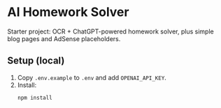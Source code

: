 # AI Homework Solver

Starter project: OCR + ChatGPT-powered homework solver, plus simple blog pages and AdSense placeholders.

## Setup (local)
1. Copy `.env.example` to `.env` and add `OPENAI_API_KEY`.
2. Install:
   ```bash
   npm install
